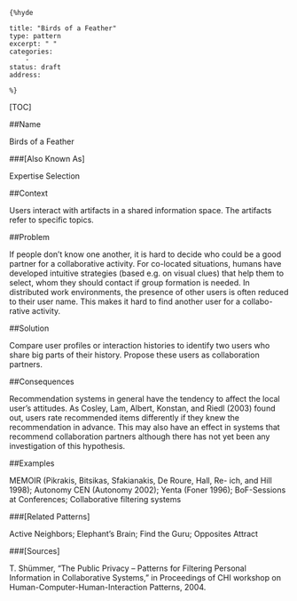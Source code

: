     {%hyde

    title: "Birds of a Feather"
    type: pattern
    excerpt: " "
    categories:
        - 
    status: draft
    address:

    %}

[TOC]


##Name
<!--Primary name the pattern is known by.-->

Birds of a Feather

###[Also Known As]
<!-- All other names the pattern is known by.-->

Expertise Selection

<!--##Summary-->
<!-- One short paragraph summarising the pattern.-->

 

##Context
<!-- The situations in which the pattern may apply.-->

Users interact with artifacts in a shared information space. The artifacts refer to specific topics.

##Problem
<!-- The problem a pattern addresses, including a list of forces describing why a problem might be difficult to solve.-->

If people don’t know one another, it is hard to decide who could be a good partner for a collaborative activity. For co-located situations, humans have developed intuitive strategies (based e.g. on visual clues) that help them to select, whom they should contact if group formation is needed. In distributed work environments, the presence of other users is often reduced to their user name. This makes it hard to find another user for a collabo- rative activity.

##Solution
<!-- A concise description of how the pattern addresses the problem.-->

Compare user profiles or interaction histories to identify two users who share big parts of their history. Propose these users as collaboration partners.

<!--###[Structure]-->
<!--A detailed specification of the structural aspects of the pattern. A class diagram if applicable.-->



<!--###[Implementation]-->
<!--Guidelines for implementing the pattern; code fragments; suggested PETS; policy fragments.-->



##Consequences
<!--The advantages (benefits) and disadvantages (liabilities) of applying the pattern.-->

Recommendation systems in general have the tendency to affect the local user’s attitudes. As Cosley, Lam, Albert, Konstan, and Riedl (2003) found out, users rate recommended items differently if they knew the recommendation in advance. This may also have an effect in systems that recommend collaboration partners although there has not yet been any investigation of this hypothesis.

<!--###[Constraints]-->
<!-- limitations as a consequence of applying the pattern.-->



##Examples
<!--Motivational example to see how the pattern is applied.-->

MEMOIR (Pikrakis, Bitsikas, Sfakianakis, De Roure, Hall, Re- ich, and Hill 1998); Autonomy CEN (Autonomy 2002); Yenta (Foner 1996); BoF-Sessions at Conferences; Collaborative filtering systems

<!--###[Known Uses]-->
<!-- Pointers to various applications of the pattern.-->



<!--##See Also-->
<!-- Any pointers to relevant information, not contained in the subfields below.-->



###[Related Patterns]
<!-- Supporting and conflicting patterns-->

Active Neighbors; Elephant’s Brain; Find the Guru; Opposites Attract

###[Sources]
<!-- References to the original source of the pattern.-->

T. Shümmer, “The Public Privacy – Patterns for Filtering Personal Information in Collaborative Systems,” in Proceedings of CHI workshop on Human-Computer-Human-Interaction Patterns, 2004.

<!--##General Comments-->
<!-- Separate discussion on the pattern.-->



<!--##Categories-->
<!-- Placeholder for future agreed upon categories as per collaboration's evaluation.-->

<!--##Tags-->
<!-- User definable descriptors for additional correlation.-->




